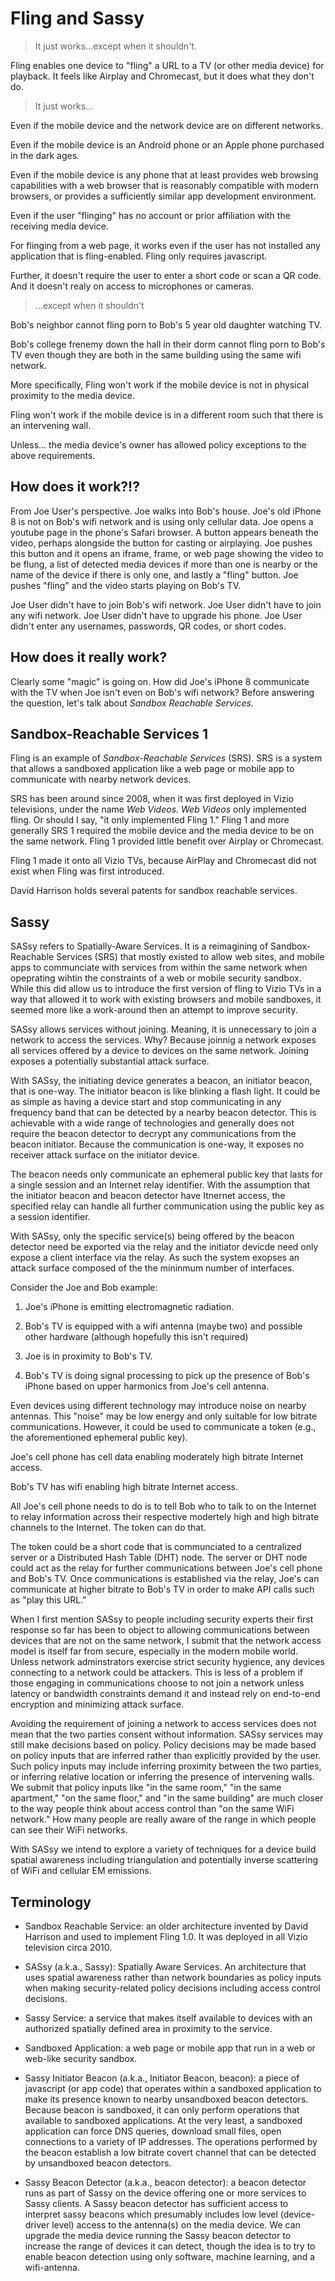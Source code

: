 <!--
Compile this into a pdf using

  $ pandoc README.md -o READMER.pdf --pdf-engine=xelatex

-->


# Fling and Sassy


>  It just works...except when it shouldn't.

Fling enables one device to "fling" a URL to a TV (or other media
device) for playback.  It feels like Airplay and Chromecast, but it
does what they don't do.

> It just works...

Even if the mobile device and the network device are on different networks.

Even if the mobile device is an Android phone or an Apple phone purchased in 
the dark ages.

Even if the mobile device is any phone that at least provides web browsing
capabilities with a web browser that is reasonably compatible with 
modern browsers, or provides a sufficiently similar app development environment.

Even if the user "flinging" has no account or prior affiliation with
the receiving media device.

For flinging from a web page, it works even if the user has not installed any
application that is fling-enabled.  Fling only requires javascript.

Further, it doesn't require the user to enter a short code or scan a QR code.
And it doesn't realy on access to microphones or cameras.

> ...except when it shouldn't

Bob's neighbor cannot fling porn to Bob's 5 year old daughter watching TV.

Bob's college frenemy down the hall in their dorm cannot fling porn to
Bob's TV even though they are both in the same building using the same
wifi network.

More specifically, Fling won't work if the mobile device is not in
physical proximity to the media device.

Fling won't work if the mobile device is in a different room such that there is
an intervening wall.

Unless... the media device's owner has allowed policy exceptions to
the above requirements.


## How does it work?!?

From Joe User's perspective.  Joe walks into Bob's house.  Joe's old
iPhone 8 is not on Bob's wifi network and is using only cellular data.
Joe opens a youtube page in the phone's Safari browser.  A button
appears beneath the video, perhaps alongside the button for casting or
airplaying.  Joe pushes this button and it opens an iframe, frame, or
web page showing the video to be flung, a list of detected media
devices if more than one is nearby or the name of the device if there
is only one, and lastly a "fling" button.  Joe pushes "fling" and the
video starts playing on Bob's TV.

Joe User didn't have to join Bob's wifi network.  Joe User didn't have
to join any wifi network.  Joe User didn't have to upgrade his phone.
Joe User didn't enter any usernames, passwords, QR codes, or short
codes.

## How does it really work?

Clearly some "magic" is going on.  How did Joe's iPhone 8 communicate
with the TV when Joe isn't even on Bob's wifi network?  Before
answering the question, let's talk about *Sandbox Reachable Services.*

## Sandbox-Reachable Services 1

Fling is an example of *Sandbox-Reachable Services* (SRS).  SRS is a
system that allows a sandboxed application like a web page or mobile
app to communicate with nearby network devices.

SRS has been around since 2008, when it was first deployed in Vizio
televisions, under the name *Web Videos.* *Web Videos* only
implemented fling.  Or should I say, "it only implemented Fling 1."
Fling 1 and more generally SRS 1 required the mobile device and the
media device to be on the same network.  Fling 1 provided little
benefit over Airplay or Chromecast.

Fling 1 made it onto all Vizio TVs, because AirPlay and Chromecast did
not exist when Fling was first introduced.

David Harrison holds several patents for sandbox reachable services.

## Sassy

SASsy refers to Spatially-Aware Services.  It is a reimagining of
Sandbox-Reachable Services (SRS) that mostly existed to allow web sites,
and mobile apps to communciate with services from within the same network
when opeprating wihtin the constraints of a web or mobile security sandbox.
While this did allow us to introduce the first version of fling to
Vizio TVs in a way that allowed it to work with existing browsers and
mobile sandboxes, it seemed more like a work-around then an attempt
to improve security.

SASsy allows services without joining.  Meaning, it is unnecessary
to join a network to access the services.  Why?  Because joinnig a
network exposes all services offered by a device to devices on the
same network.  Joining exposes a potentially substantial attack surface.

With SASsy, the initiating device generates a beacon, an initiator
beacon, that is one-way.  The initiator beacon is like blinking
a flash light.  It could be as simple as having a device start
and stop communicating in any frequency band that can be
detected by a nearby beacon detector.   This is achievable with
a wide range of technologies and generally does not require
the beacon detector to decrypt any communications from the
beacon initiator.  Because the communication is one-way,
it exposes no receiver attack surface on the initiator device.

The beacon needs only communicate an ephemeral public key that
lasts for a single session and an Internet relay identifier.
With the assumption that the initiator beacon and beacon
detector have Itnernet access, the specified relay can handle
all further communication using the public key as a session
identifier.

With SASsy, only the specific service(s) being offered by
the beacon detector need be exported via the relay and the
initiator devicde need only expose a client interface via the
relay.  As such the system exopses an attack surface
composed of the the mininmum number of interfaces. 

Consider the Joe and Bob example:

1) Joe's iPhone is emitting electromagnetic radiation.

2) Bob's TV is equipped with a wifi antenna (maybe two) and possible other 
hardware (although hopefully this isn't required)

3) Joe is in proximity to Bob's TV. 

4) Bob's TV is doing signal processing to pick up the presence of Bob's iPhone
based on upper harmonics from Joe's cell antenna. 

Even devices using different technology may introduce noise on nearby antennas.
This "noise" may be low energy and only suitable for low bitrate
communications.  However, it could be used to communicate a token (e.g.,
the aforementioned ephemeral public key).

Joe's cell phone has cell data enabling moderately high bitrate Internet
access.

Bob's TV has wifi enabling high bitrate Internet access.

All Joe's cell phone needs to do is to tell Bob who to talk to on the Internet
to relay information across their respective modertely high and high bitrate
channels to the Internet.  The token can do that.

The token could be a short code that is communciated to a centralized server
or a Distributed Hash Table (DHT) node.  The server or DHT node could act
as the relay for further communications between Joe's cell phone and Bob's TV.
Once communications is established via the relay, Joe's can communicate at
higher bitrate to Bob's TV in order to make API calls such as "play this URL."

When I first mention SASsy to people including security experts their
first response so far has been to object to allowing communications between
devices that are not on the same network, I submit that the network
access model is itself far from secure, especially in the modern mobile
world.  Unless network adminstrators exercise strict security hygience,
any devices connecting to a network could be attackers.  This is less of
a problem if those engaging in communications choose to not join a network
unless latency or bandwidth constraints demand it and instead rely on
end-to-end encryption and minimizing attack surface.

Avoiding the requirement of joining a network to access services does
not mean that the two parties consent without information.  SASsy
services may still make decisions based on policy.  Policy decisions
may be made based on policy inputs that are inferred rather than
explicitly provided by the user.  Such policy inputs may include
inferring proximity between the two parties, or inferring relative
location or inferring the presence of intervening walls.  We submit
that policy inputs like "in the same room," "in the same apartment,"
"on the same floor," and "in the same building" are much closer to the
way people think about access control than "on the same WiFi network."
How many people are really aware of the range in which people can see
their WiFi networks.

With SASsy we intend to explore a variety of techniques for a
device build spatial awareness including triangulation and
potentially inverse scattering of WiFi and cellular EM emissions.

## Terminology

* Sandbox Reachable Service: an older architecture invented by
David Harrison and used to implement Fling 1.0.  It was deployed
in all Vizio television circa 2010.

* SASsy (a.k.a., Sassy): Spatially Aware Services.  An architecture
that uses spatial awareness rather than network boundaries as
policy inputs when making security-related policy decisions including
access control decisions.

* Sassy Service: a service that makes itself available to devices
with an authorized spatially defined area in proximity to the service.

* Sandboxed Application: a web page or mobile app that run in a web or
web-like security sandbox.

* Sassy Initiator Beacon (a.k.a., Initiator Beacon, beacon):
a piece of javascript (or app code) that operates within a sandboxed
application to make its presence known to nearby unsandboxed beacon
detectors.  Because beacon is sandboxed, it can only perform
operations that available to sandboxed applications.  At the very
least, a sandboxed application can force DNS queries, download small
files, open connections to a variety of IP addresses.  The operations
performed by the beacon establish a low bitrate covert channel that
can be detected by unsandboxed beacon detectors.

* Sassy Beacon Detector (a.k.a., beacon detector): a beacon detector
runs as part of Sassy on the device offering one or more services to
Sassy clients.  A Sassy beacon detector has sufficient access to
interpret sassy beacons which presumably includes low level
(device-driver level) access to the antenna(s) on the media device.
We can upgrade the media device running the Sassy beacon
detector to increase the range of devices it can detect, though the
idea is to try to enable beacon detection using only software, machine
learning, and a wifi-antenna.

